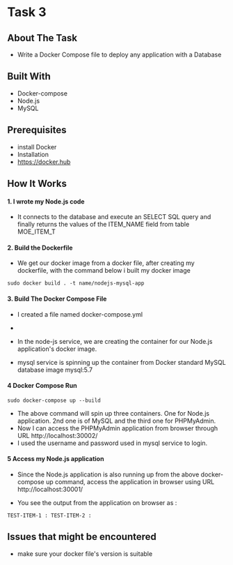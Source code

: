 # Task 3
## About The Task
* Write a Docker Compose file to deploy any application with a Database

## Built With
* Docker-compose
* Node.js
* MySQL

## Prerequisites
* install Docker
* Installation
* https://docker.hub


## How It Works

#### 1. I wrote my Node.js code
* It connects to the database and execute an SELECT SQL query and finally returns the values of the ITEM_NAME field from table MOE_ITEM_T
 
 #### 2. Build the Dockerfile
* We get our docker image from a docker file, after creating my dockerfile, with the command below i built my docker image

`sudo docker build . -t name/nodejs-mysql-app `

#### 3. Build The Docker Compose File
* I created a file named docker-compose.yml
* 
* In the node-js service, we are creating the container for our Node.js application's docker image.

* mysql service is spinning up the container from Docker standard MySQL database image mysql:5.7

#### 4 Docker Compose Run
`sudo docker-compose up --build`

* The above command will spin up three containers. One for Node.js application. 2nd one is of MySQL and the third one for PHPMyAdmin.
* Now  I can access the PHPMyAdmin application from browser through URL http://localhost:30002/
* I used the username and password used in mysql service to login.


#### 5 Access my Node.js application
* Since the Node.js application is also running up from the above docker-compose up command, access the application in browser using URL http://localhost:30001/

* You see the output from the application on browser as :

`TEST-ITEM-1 : TEST-ITEM-2 :`


## Issues that might be encountered
* make sure your docker file's version is suitable



